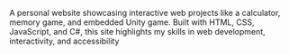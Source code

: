 A personal website showcasing interactive web projects like a calculator, memory game, and embedded Unity game. Built with HTML, CSS, JavaScript, and C#, this site highlights my skills in web development, interactivity, and accessibility
